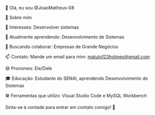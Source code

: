 👋 Olá, eu sou @JoaoMatheus-08

🚀 Sobre mim

👀 Interesses: Desenvolver sistemas

🌱 Atualmente aprendendo: Desenvolvimento de Sistemas

💼 Buscando colaborar: Empresas de Grande Negócios

📫 Contato: Mande um email para mim: matuto123holmes@gmail.com

😄 Pronomes: Ele/Dele

🎓 Educação: Estudante do SENAI, aprendendo Desenvolvimento de Sistemas

🛠 Ferramentas que utilizo: Visual Studio Code e MySQL Workbench

Sinta-se à vontade para entrar em contato comigo! 🚀


